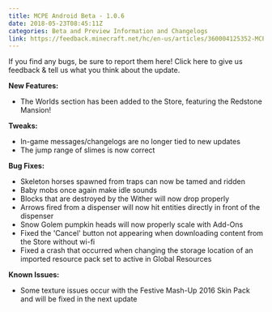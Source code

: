 ```yaml
---
title: MCPE Android Beta - 1.0.6
date: 2018-05-23T08:45:11Z
categories: Beta and Preview Information and Changelogs
link: https://feedback.minecraft.net/hc/en-us/articles/360004125352-MCPE-Android-Beta-1-0-6
---
```


If you find any bugs, be sure to report them here! Click here to give us feedback & tell us what you think about the update.

**New Features:**

- The Worlds section has been added to the Store, featuring the Redstone Mansion!

**Tweaks:**

- In-game messages/changelogs are no longer tied to new updates
- The jump range of slimes is now correct

**Bug Fixes:**

- Skeleton horses spawned from traps can now be tamed and ridden
- Baby mobs once again make idle sounds
- Blocks that are destroyed by the Wither will now drop properly
- Arrows fired from a dispenser will now hit entities directly in front of the dispenser
- Snow Golem pumpkin heads will now properly scale with Add-Ons
- Fixed the 'Cancel' button not appearing when downloading content from the Store without wi-fi
- Fixed a crash that occurred when changing the storage location of an imported resource pack set to active in Global Resources

**Known Issues:**

- Some texture issues occur with the Festive Mash-Up 2016 Skin Pack and will be fixed in the next update

<div>

 

</div>
